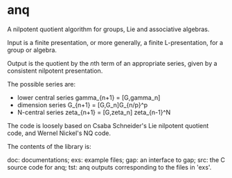 # anq
A nilpotent quotient algorithm for groups, Lie and associative algebras.

Input is a finite presentation, or more generally, a finite L-presentation, for a group or algebra.

Output is the quotient by the *n*th term of an appropriate series, given by a consistent nilpotent presentation.

The possible series are:
* lower central series gamma_{n+1} = [G,gamma_n]
* dimension series G_{n+1} = [G,G_n]G_{n/p}^p
* N-central series zeta_{n+1} = [G,zeta_n] zeta_{n-1}^N

The code is loosely based on Csaba Schneider's Lie nilpotent quotient code, and Wernel Nickel's NQ code.

The contents of the library is:

doc: documentations;
exs: example files;
gap: an interface to gap;
src: the C source code for anq;
tst: anq outputs corresponding to the files in 'exs'.
